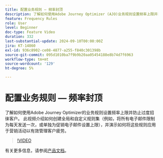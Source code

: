 ```yaml
---
title: 配置业务规则 — 频率封顶
description: 了解如何使用Adobe Journey Optimizer (AJO)业务规则设置频率上限并防止过度招徕客户。 此视频介绍如何创建全局和自定义规则集（例如，将所有电子邮件限制为每天发送一次，或单独为促销电子邮件设置上限），并演示如何将这些规则应用于营销活动以有效管理客户疲劳。
feature: Frequency Rules
role: User
level: Beginner
doc-type: Feature Video
duration: 332
last-substantial-update: 2024-09-10T00:00:00Z
jira: KT-14860
exl-id: 936c8902-ce08-4877-a255-f840c301398b
source-git-commit: 095d1010ba7f9b9b20aa05454188e8b74d7f6963
workflow-type: tm+mt
source-wordcount: '129'
ht-degree: 5%

---
```


# 配置业务规则 — 频率封顶

了解如何使用Adobe Journey Optimizer的业务规则设置频率上限并防止过度招徕客户。 此视频介绍如何创建全局和自定义规则集（例如，将所有电子邮件限制为每天发送一次，或单独为促销电子邮件设置上限），并演示如何将这些规则应用于营销活动以有效管理客户疲劳。

>[!VIDEO](https://video.tv.adobe.com/v/3433405/?learn=on&captions=chi_hans)

有关更多信息，请参阅[产品文档](https://experienceleague.adobe.com/zh-hans/docs/journey-optimizer/using/configuration/frequency-rules)。
